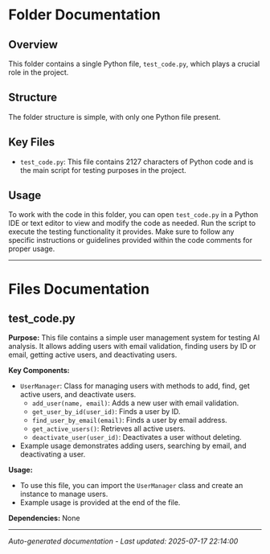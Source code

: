 # Folder Documentation

## Overview
This folder contains a single Python file, `test_code.py`, which plays a crucial role in the project.

## Structure
The folder structure is simple, with only one Python file present.

## Key Files
- `test_code.py`: This file contains 2127 characters of Python code and is the main script for testing purposes in the project.

## Usage
To work with the code in this folder, you can open `test_code.py` in a Python IDE or text editor to view and modify the code as needed. Run the script to execute the testing functionality it provides. Make sure to follow any specific instructions or guidelines provided within the code comments for proper usage.

---

# Files Documentation

## test_code.py

**Purpose:** This file contains a simple user management system for testing AI analysis. It allows adding users with email validation, finding users by ID or email, getting active users, and deactivating users.

**Key Components:**
- `UserManager`: Class for managing users with methods to add, find, get active users, and deactivate users.
  - `add_user(name, email)`: Adds a new user with email validation.
  - `get_user_by_id(user_id)`: Finds a user by ID.
  - `find_user_by_email(email)`: Finds a user by email address.
  - `get_active_users()`: Retrieves all active users.
  - `deactivate_user(user_id)`: Deactivates a user without deleting.
- Example usage demonstrates adding users, searching by email, and deactivating a user.

**Usage:** 
- To use this file, you can import the `UserManager` class and create an instance to manage users.
- Example usage is provided at the end of the file.

**Dependencies:** None

---
*Auto-generated documentation - Last updated: 2025-07-17 22:14:00*
